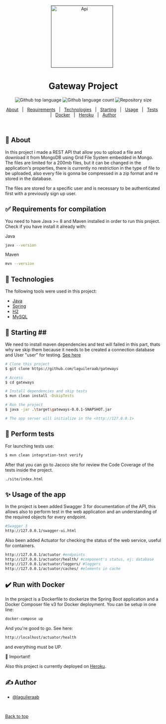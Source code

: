 <div align="center" id="top"> 
  <a href="" rel="noopener">

 <img width=200px height=200px src="https://i.imgur.com/6wj0hh6.jpg" alt="Api"></a>
  &#xa0;
</div>

<h1 align="center">Gateway Project</h1>

<p align="center">

  <img alt="Github top language" src="https://img.shields.io/github/languages/top/laguileraab/gateways?color=56BEB8">

  <img alt="Github language count" src="https://img.shields.io/github/languages/count/laguileraab/gateways?color=56BEB8">

  <img alt="Repository size" src="https://img.shields.io/github/repo-size/laguileraab/gateways?color=56BEB8">

</p>
<p align="center">
  <a href="#dart-about">About</a> &#xa0; | &#xa0;
    <a href="#white_check_mark-requirements-for-compilation">Requirements</a> &#xa0; | &#xa0;
    <a href="#rocket-technologies">Technologies</a> &#xa0; | &#xa0;
  <a href="#checkered_flag-starting">Starting</a> &#xa0; | &#xa0;
  <a href="#sparkles-usage-of-the-app">Usage</a> &#xa0; | &#xa0;
    <a href="#test_tube-perform-tests">Tests</a> &#xa0; | &#xa0;
  <a href="#heavy_check_mark-run-with-docker">Docker</a> &#xa0; | &#xa0;
  <a href="https://msoftgateways.herokuapp.com/swagger-ui.html">Heroku</a> &#xa0; | &#xa0;
  <a href="https://github.com/laguileraab" target="_blank">Author</a>
</p>

<br>

## :dart: About ##

In this project i made a REST API that allow you to upload a file and download it from MongoDB using Grid File System embedded in Mongo. The files are limited for a 200mb files, but it can be changed in the application's properties, there is currently no restriction in the type of file to be uploaded, also every file is gonna be compressed in a zip format and re stored in the database.

The files are stored for a specific user and is necessary to be authenticated first with a previously sign up user.

## :white_check_mark: Requirements for compilation <a name = "requirement"></a>

You need to have Java >= 8 and Maven installed in order to run this project. Check if you have install it already with:

Java
```bash
java --version
```

Maven
```bash
mvn --version
```

## :rocket: Technologies <a name = "tech"></a>

The following tools were used in this project:

- [Java](https://www.java.com/)
- [Spring](https://spring.io/)
- [H2](https://www.h2database.com/)
- [MySQL](https://www.mysql.com/)


## :checkered_flag: Starting ## <a name = "starting"></a>
We need to install maven dependencies and test will failed in this part, thats why we skip them because it needs to be created a connection database and User "user" for testing. [See here](https://docs.spring.io/spring-security/site/docs/5.0.x/reference/html/test-method.html#test-method-withuserdetails)


```bash
# Clone this project
$ git clone https://github.com/laguileraab/gateways

# Access
$ cd gateways

# Install dependencies and skip tests
$ mvn clean install -DskipTests

# Run the project
$ java -jar .\target\gateways-0.0.1-SNAPSHOT.jar

# The app server will initialize in the <http://127.0.0.1>

```


## :test_tube: Perform tests
For launching tests use:

```bash
$ mvn clean integration-test verify
```

After that you can go to Jacoco site for review the Code Coverage of the tests inside the project.

```bash
./site/index.html
```

## :sparkles: Usage of the app <a name = "usage"></a>

In the project is been added Swagger 3 for documentation of the API, this allows also to perform test in the web application and an understanding of the required objects for every endpoint.

```bash
#Swagger 3
http://127.0.0.1/swagger-ui.html
```

Also been added Actuator for checking the status of the web service, useful for containers.

```bash
http://127.0.0.1/actuator #endpoints
http://127.0.0.1/actuator/health/ #component's status, ej: database
http://127.0.0.1/actuator/loggers/ #loggers
http://127.0.0.1/actuator/caches/ #elements in cache
```

## :heavy_check_mark: Run with Docker <a name = "docker"></a>

In the project is a Dockerfile to dockerize the Spring Boot application and a Docker Composer file v3 for Docker deployment. You can be setup in one line:

```bash
docker-compose up
```

And you're good to go. See here:

```bash
http://localhost/actuator/health
```

and everything must be UP.

:triangular_flag_on_post: Important!

Also this project is currently deployed on [Heroku](https://msoftgateways.herokuapp.com).


## ✍️ Author <a name = "author"></a>

- [@laguileraab](https://github.com/laguileraab)

&#xa0;

<a href="#top">Back to top</a>